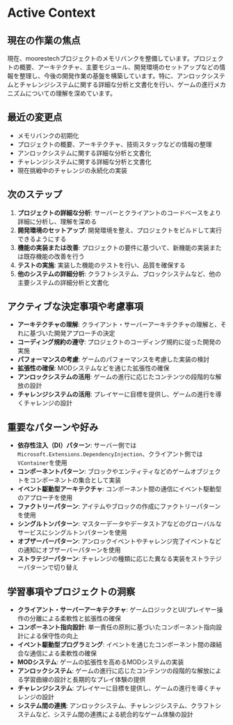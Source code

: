 # Active Context

## 現在の作業の焦点

現在、moorestechプロジェクトのメモリバンクを整備しています。プロジェクトの概要、アーキテクチャ、主要モジュール、開発環境のセットアップなどの情報を整理し、今後の開発作業の基盤を構築しています。特に、アンロックシステムとチャレンジシステムに関する詳細な分析と文書化を行い、ゲームの進行メカニズムについての理解を深めています。

## 最近の変更点

- メモリバンクの初期化
- プロジェクトの概要、アーキテクチャ、技術スタックなどの情報の整理
- アンロックシステムに関する詳細な分析と文書化
- チャレンジシステムに関する詳細な分析と文書化
- 現在挑戦中のチャレンジの永続化の実装

## 次のステップ

1. **プロジェクトの詳細な分析**: サーバーとクライアントのコードベースをより詳細に分析し、理解を深める
2. **開発環境のセットアップ**: 開発環境を整え、プロジェクトをビルドして実行できるようにする
3. **機能の実装または改善**: プロジェクトの要件に基づいて、新機能の実装または既存機能の改善を行う
4. **テストの実施**: 実装した機能のテストを行い、品質を確保する
5. **他のシステムの詳細分析**: クラフトシステム、ブロックシステムなど、他の主要システムの詳細分析と文書化

## アクティブな決定事項や考慮事項

- **アーキテクチャの理解**: クライアント・サーバーアーキテクチャの理解と、それに基づいた開発アプローチの決定
- **コーディング規約の遵守**: プロジェクトのコーディング規約に従った開発の実施
- **パフォーマンスの考慮**: ゲームのパフォーマンスを考慮した実装の検討
- **拡張性の確保**: MODシステムなどを通じた拡張性の確保
- **アンロックシステムの活用**: ゲームの進行に応じたコンテンツの段階的な解放の設計
- **チャレンジシステムの活用**: プレイヤーに目標を提供し、ゲームの進行を導くチャレンジの設計

## 重要なパターンや好み

- **依存性注入（DI）パターン**: サーバー側では`Microsoft.Extensions.DependencyInjection`、クライアント側では`VContainer`を使用
- **コンポーネントパターン**: ブロックやエンティティなどのゲームオブジェクトをコンポーネントの集合として実装
- **イベント駆動型アーキテクチャ**: コンポーネント間の通信にイベント駆動型のアプローチを使用
- **ファクトリーパターン**: アイテムやブロックの作成にファクトリーパターンを使用
- **シングルトンパターン**: マスターデータやデータストアなどのグローバルなサービスにシングルトンパターンを使用
- **オブザーバーパターン**: アンロックイベントやチャレンジ完了イベントなどの通知にオブザーバーパターンを使用
- **ストラテジーパターン**: チャレンジの種類に応じた異なる実装をストラテジーパターンで切り替え

## 学習事項やプロジェクトの洞察

- **クライアント・サーバーアーキテクチャ**: ゲームロジックとUI/プレイヤー操作の分離による柔軟性と拡張性の確保
- **コンポーネント指向設計**: 単一責任の原則に基づいたコンポーネント指向設計による保守性の向上
- **イベント駆動型プログラミング**: イベントを通じたコンポーネント間の疎結合な通信による柔軟性の確保
- **MODシステム**: ゲームの拡張性を高めるMODシステムの実装
- **アンロックシステム**: ゲームの進行に応じたコンテンツの段階的な解放による学習曲線の設計と長期的なプレイ体験の提供
- **チャレンジシステム**: プレイヤーに目標を提供し、ゲームの進行を導くチャレンジの設計
- **システム間の連携**: アンロックシステム、チャレンジシステム、クラフトシステムなど、システム間の連携による統合的なゲーム体験の設計